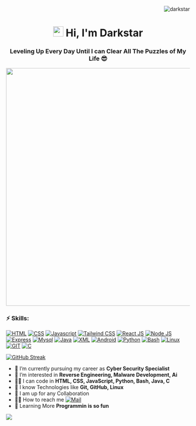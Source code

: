 <p align="right"> <img src="https://komarev.com/ghpvc/?username=Darkstar69&label=Profile%20views&color=0e75b6&style=flat" alt="darkstar" />
<h1 align="center"><img src="https://media.giphy.com/media/hvRJCLFzcasrR4ia7z/giphy.gif" width="28"> Hi, I'm Darkstar</h1>
<h3 align="center">Leveling Up Every Day Until I can Clear All The Puzzles of My Life 😎 </h3>
<p align="center">
  <a href="#"><img width="650px" src="https://readme-typing-svg.herokuapp.com?font=Ubuntu&color=58a6ff&size=22&center=true&lines=MERN+Stack+Developer;Android+Application+Developer;Ethical+Hacker;Bug+Bounty+Hunter;SOC+Analyst"></a>
</p>

### ⚡ Skills:
[![HTML](https://img.shields.io/badge/-HTML-lightblue?logo=html5)](#)
[![CSS](https://img.shields.io/badge/-CSS-orange?logo=css)](#)
[![Javascript](https://img.shields.io/badge/-Javascript-blue?logo=Javascript)](#)
[![Tailwind CSS](https://img.shields.io/badge/-Tailwind-skyblue?logo=tailwindcss)](#)
[![React JS](https://img.shields.io/badge/-React-grey?logo=React)](#)
[![Node JS](https://img.shields.io/badge/-Node-aliceblue?logo=nodejs)](#)
[![Express](https://img.shields.io/badge/-Express-navy?logo=Express)](#)
[![Mysql](https://img.shields.io/badge/-Mysql-whitesmoke?logo=mysql)](#)
[![Java](https://img.shields.io/badge/-Java-red?logo=openjdk)](#)
[![XML](https://img.shields.io/badge/-XML-darkorange?logo=xml)](#)
[![Android](https://img.shields.io/badge/-Android-navy?logo=Android)](#)
[![Python](https://img.shields.io/badge/-Python-yellow?logo=Python)](#)
[![Bash](https://img.shields.io/badge/-Bash-darkgrey?logo=bash)](#)
[![Linux](https://img.shields.io/badge/-Linux-grey?logo=linux)](#)
[![GIT](https://img.shields.io/badge/-Git-grey?logo=git)](#)
[![C](https://img.shields.io/badge/-C-blue?logo=c)](#)

[![GitHub Streak](https://streak-stats.demolab.com?user=Darkstar69&theme=dark&hide_border=true&border_radius=11.8&hide_current_streak=true)](https://git.io/streak-stats)

- 🍳 I’m currently pursuing my career as **Cyber Security Specialist**
- 🤔 I’m interested in <b>Reverse Engineering, Malware Development, Ai</b>
- 👩‍💻 I can code in <b>HTML, CSS, JavaScript, Python, Bash, Java, C</b>
- 🤗 I know Technologies like <b>Git, GitHub, Linux</b>
- 🤭 I am up for any Collaboration
- 🧏‍♂️ How to reach me [![Mail](https://img.shields.io/badge/-Mail-grey?logo=gmail)](mailto:thisisdarkstar@duck.com)
- 🕺 Learning More **Programmin is so fun**

<img src="https://stats.dooboo.io/api/github-stats-advanced?login=Darkstar69">

 
<!---
Darkstar69/Darkstar69 is a ✨ special ✨ repository because its `README.md` (this file) appears on your GitHub profile.
You can click the Preview link to take a look at your changes.
--->
